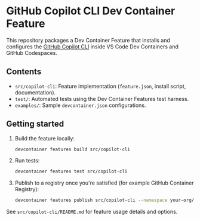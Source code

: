 # GitHub Copilot CLI Dev Container Feature

This repository packages a Dev Container Feature that installs and configures the [GitHub Copilot CLI](https://docs.github.com/en/copilot/how-tos/use-copilot-agents/use-copilot-cli) inside VS Code Dev Containers and GitHub Codespaces.

## Contents

- `src/copilot-cli`: Feature implementation (`feature.json`, install script, documentation).
- `test/`: Automated tests using the Dev Container Features test harness.
- `examples/`: Sample `devcontainer.json` configurations.

## Getting started

1. Build the feature locally:
   ```bash
   devcontainer features build src/copilot-cli
   ```
2. Run tests:
   ```bash
   devcontainer features test src/copilot-cli
   ```
3. Publish to a registry once you're satisfied (for example GitHub Container Registry):
   ```bash
   devcontainer features publish src/copilot-cli --namespace your-org/features
   ```

See `src/copilot-cli/README.md` for feature usage details and options.
